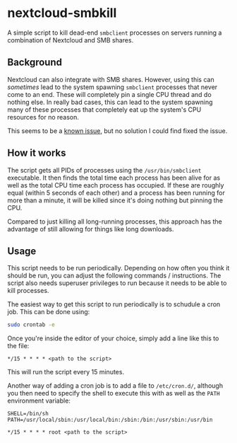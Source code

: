 # nextcloud-smbkill

A simple script to kill dead-end `smbclient` processes on servers running a combination of Nextcloud and SMB shares.

## Background

Nextcloud can also integrate with SMB shares. However, using this can *sometimes* lead to the system spawning `smbclient` processes that never come to an end. These will completely pin a single CPU thread and do nothing else. In really bad cases, this can lead to the system spawning many of these processes that completely eat up the system's CPU resources for no reason.

This seems to be a [known issue](https://github.com/nextcloud/server/issues/6865), but no solution I could find fixed the issue.

## How it works

The script gets all PIDs of processes using the `/usr/bin/smbclient` executable.
It then finds the total time each process has been alive for as well as the total CPU time each process has occupied. If these are roughly equal (within 5 seconds of each other) and a process has been running for more than a minute, it will be killed since it's doing nothing but pinning the CPU.

Compared to just killing all long-running processes, this approach has the advantage of still allowing for things like long downloads.

## Usage

This script needs to be run periodically. Depending on how often you think it should be run, you can adjust the following commands / instructions.
The script also needs superuser privileges to run because it needs to be able to kill processes.

The easiest way to get this script to run periodically is to schudule a cron job.
This can be done using:

```bash
sudo crontab -e
```

Once you're inside the editor of your choice, simply add a line like this to the file:

```text
*/15 * * * * <path to the script>
```

This will run the script every 15 minutes.

Another way of adding a cron job is to add a file to `/etc/cron.d/`, although you then need to specify the shell to execute this with as well as the `PATH` environment variable:

```text
SHELL=/bin/sh
PATH=/usr/local/sbin:/usr/local/bin:/sbin:/bin:/usr/sbin:/usr/bin

*/15 * * * * root <path to the script>
```
